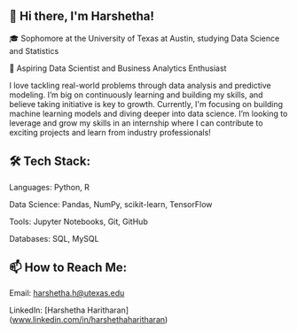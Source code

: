 ## 👋 Hi there, I'm Harshetha!
🎓 Sophomore at the University of Texas at Austin, studying Data Science and Statistics

🔭 Aspiring Data Scientist and Business Analytics Enthusiast

I love tackling real-world problems through data analysis and predictive modeling. I’m big on continuously learning and building my skills, and believe taking initiative is key to growth. Currently, I'm focusing on building machine learning models and diving deeper into data science. I’m looking to leverage and grow my skills in an internship where I can contribute to exciting projects and learn from industry professionals!

## 🛠 Tech Stack:
Languages: Python, R

Data Science: Pandas, NumPy, scikit-learn, TensorFlow

Tools: Jupyter Notebooks, Git, GitHub

Databases: SQL, MySQL

## 📫 How to Reach Me:
Email: harshetha.h@utexas.edu

LinkedIn: [Harshetha Haritharan] (www.linkedin.com/in/harshethaharitharan)
<!--
**harshetha-haritharan/harshetha-haritharan** is a ✨ _special_ ✨ repository because its `README.md` (this file) appears on your GitHub profile.

Here are some ideas to get you started:

- 🔭 I’m currently working on ...
- 🌱 I’m currently learning ...
- 👯 I’m looking to collaborate on ...
- 🤔 I’m looking for help with ...
- 💬 Ask me about ...
- 📫 How to reach me: ...
- 😄 Pronouns: ...
- ⚡ Fun fact: ...
-->
